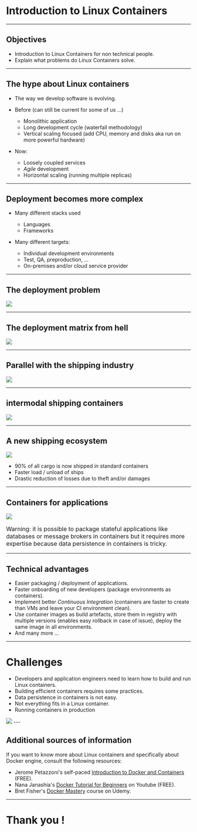 <!-- .slide: data-background-image="images/paul-teysen-bukjsECgmeU-unsplash.jpg" -->
# Introduction to Linux Containers

---

## Objectives

- Introduction to Linux Containers for non technical people.
- Explain what problems do Linux Containers solve.

---

## The hype about Linux containers

- The way we develop software is evolving.

- Before (can still be current for some of us ...)

  - Monolithic application
  - Long development cycle (waterfall methodology)
  - Vertical scaling focused (add CPU, memory and disks aka run on more powerful hardware)

- Now:

  - Loosely coupled services
  - _Agile_ development
  - Horizontal scaling (running multiple replicas)

---

## Deployment becomes more complex

- Many different stacks used

  - Languages
  - Frameworks

- Many different targets:

  - Individual development environments
  - Test, QA, preproduction, ...
  - On-premises and/or cloud service provider

---

## The deployment problem

<img class="r-stretch" src="images/deployment_problem.png" />

---

## The deployment matrix from hell

<img class="r-stretch" src="images/deployment_matrix_hell.png" />

---

## Parallel with the shipping industry

<img class="r-stretch" src="images/shipping_problem.png" />

---

## intermodal shipping containers

<img class="r-stretch" src="images/shipping_solution.png" />

---

## A new shipping ecosystem

<img class="r-stretch" src="images/new_shipping_ecosystem.png">

- 90% of all cargo is now shipped in standard containers
- Faster load / unload of ships
- Drastic reduction of losses due to theft and/or damages

---

## Containers for applications

<img class="r-stretch" src="images/deployment_solution.png" />

<div style="font-size: 16px; text-align: left;">

Warning: it is possible to package stateful applications like databases or message brokers in containers but it requires more expertise because data persistence in containers is tricky.

</div>

---

## Technical advantages

- Easier packaging / deployment of applications.
- Faster onboarding of new developers (package environments as containers).
- Implement better _Continuous Integration_ (containers are faster to create than VMs and leave your CI environment clean).
- Use container images as build artefacts, store them in registry with multiple versions (enables easy rollback in case of issue), deploy the same image in all environments.
- And many more ...

---

# Challenges

- Developers and application engineers need to learn how to build and run Linux containers.
- Building efficient containers requires some practices.
- Data persistence in containers is not easy.
- Not everything fits in a Linux container.
- Running containers in production 

<img class="r-stretch" src="images/running_containers_in_prod.png">
---

## Additional sources of information

<div style="text-align: left;">
If you want to know more about Linux containers and specifically about Docker engine, consult the following resources:
</div>

- Jerome Petazzoni's self-paced [Introduction to Docker and Containers](https://container.training/intro-selfpaced.yml.html) (FREE).
- Nana Janashia's [Docker Tutorial for Beginners](https://youtu.be/3c-iBn73dDE) on Youtube (FREE).
- Bret Fisher's [Docker Mastery](https://www.udemy.com/course/docker-mastery/) course on Udemy.

---

<!-- .slide: data-background-image="images/paul-teysen-bukjsECgmeU-unsplash.jpg" -->
# Thank you !




